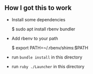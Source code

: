 ## How I got this to work

* Install some dependencies

    $ sudo apt install rbenv bundler

* Add rbenv to your path

    $ export PATH=~/.rbenv/shims:$PATH

* run `bundle install` in this directory
* run `ruby ./Launcher` in this directory
